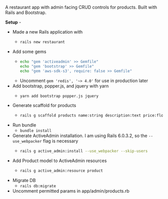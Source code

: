 A restaurant app with admin facing CRUD controls for products. Built with Rails and Bootstrap. 

**Setup** - 
  * Made a new Rails application with 
    * ```bash
      rails new restaurant
      ```
  * Add some gems
    * ```bash
      echo "gem 'activeadmin' >> Gemfile"
      echo "gem 'bootstrap' >> Gemfile"
      echo "gem 'aws-sdk-s3', require: false >> Gemfile"
      ```
    * Uncomment `gem 'redis', '~> 4.0'` for use in production later
  * Add bootstrap, popper.js, and jquery with yarn
    * ```bash
      yarn add bootstrap popper.js jquery
      ```
  * Generate scaffold for products
    * ```bash
      rails g scaffold products name:string description:text price:float
      ```
  * Run bundle
    * `bundle install`
  * Generate ActiveAdmin installation. I am using Rails 6.0.3.2, so the `--use_webpacker` flag is necessary
    * ```bash
      rails g active_admin:install --use_webpacker --skip-users
      ```
  * Add Product model to ActiveAdmin resources
    * ```bash
      rails g active_admin:resource product
      ```
  * Migrate DB
    * `rails db:migrate`
  * Uncomment permitted params in app/admin/products.rb